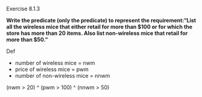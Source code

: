 Exercise 8.1.3

**Write the predicate (only the predicate) to represent the requirement:“List all the wireless mice that either retail for more than $100 or for which the store has more than 20 items. Also list non-wireless mice that retail for more than $50.”**

Def
  - number of wireless mice = nwm
  - price of wireless mice = pwm
  - number of non-wireless mice = nnwm

(nwm > 20) ^ (pwm > 100) ^ (nnwm > 50)
